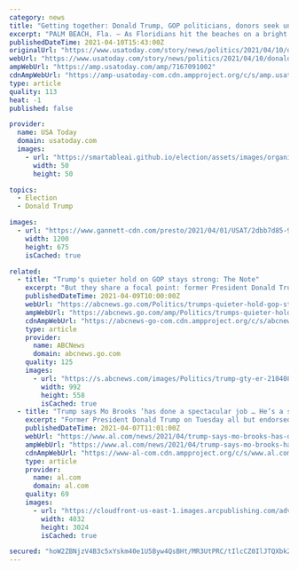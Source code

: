 ```yaml
---
category: news
title: "Getting together: Donald Trump, GOP politicians, donors seek unity at RNC retreat in Palm Beach"
excerpt: "PALM BEACH, Fla. – As Floridians hit the beaches on a bright and sunny day, Donald Trump and wealthy Republicans huddled behind closed doors Saturday to discuss GOP unity – a challenging topic in the wake of last year's presidential election."
publishedDateTime: 2021-04-10T15:43:00Z
originalUrl: "https://www.usatoday.com/story/news/politics/2021/04/10/donald-trump-republican-retreat-palm-beach/7167091002/"
webUrl: "https://www.usatoday.com/story/news/politics/2021/04/10/donald-trump-republican-retreat-palm-beach/7167091002/"
ampWebUrl: "https://amp.usatoday.com/amp/7167091002"
cdnAmpWebUrl: "https://amp-usatoday-com.cdn.ampproject.org/c/s/amp.usatoday.com/amp/7167091002"
type: article
quality: 113
heat: -1
published: false

provider:
  name: USA Today
  domain: usatoday.com
  images:
    - url: "https://smartableai.github.io/election/assets/images/organizations/usatoday.com-50x50.jpg"
      width: 50
      height: 50

topics:
  - Election
  - Donald Trump

images:
  - url: "https://www.gannett-cdn.com/presto/2021/04/01/USAT/2dbb7d85-9ece-4fbf-88c2-c7acdd6a1bd1-AP_Trump.jpg?auto=webp&crop=2702,1520,x0,y1460&format=pjpg&width=1200"
    width: 1200
    height: 675
    isCached: true

related:
  - title: "Trump's quieter hold on GOP stays strong: The Note"
    excerpt: "But they share a focal point: former President Donald Trump. The gatherings, organized by the Republican National Committee and two different Trump-friendly outside groups, will take place at and ..."
    publishedDateTime: 2021-04-09T10:00:00Z
    webUrl: "https://abcnews.go.com/Politics/trumps-quieter-hold-gop-stays-strong-note/story?id=76951919"
    ampWebUrl: "https://abcnews.go.com/amp/Politics/trumps-quieter-hold-gop-stays-strong-note/story?id=76951919"
    cdnAmpWebUrl: "https://abcnews-go-com.cdn.ampproject.org/c/s/abcnews.go.com/amp/Politics/trumps-quieter-hold-gop-stays-strong-note/story?id=76951919"
    type: article
    provider:
      name: ABCNews
      domain: abcnews.go.com
    quality: 125
    images:
      - url: "https://s.abcnews.com/images/Politics/trump-gty-er-210408_1617928535428_hpMain_16x9_992.jpg"
        width: 992
        height: 558
        isCached: true
  - title: "Trump says Mo Brooks ‘has done a spectacular job … He’s a strong guy, a tough guy’"
    excerpt: "Former President Donald Trump on Tuesday all but endorsed Alabama Congressman Mo Brooks in his bid to win a U.S. Senate seat next year. Appearing on the Newsmax program “American Agenda,” Trump heaped praise on Brooks when host Heather Childers brought ..."
    publishedDateTime: 2021-04-07T11:01:00Z
    webUrl: "https://www.al.com/news/2021/04/trump-says-mo-brooks-has-done-a-spectacular-job-hes-a-strong-guy-a-tough-guy.html"
    ampWebUrl: "https://www.al.com/news/2021/04/trump-says-mo-brooks-has-done-a-spectacular-job-hes-a-strong-guy-a-tough-guy.html?outputType=amp"
    cdnAmpWebUrl: "https://www-al-com.cdn.ampproject.org/c/s/www.al.com/news/2021/04/trump-says-mo-brooks-has-done-a-spectacular-job-hes-a-strong-guy-a-tough-guy.html?outputType=amp"
    type: article
    provider:
      name: al.com
      domain: al.com
    quality: 69
    images:
      - url: "https://cloudfront-us-east-1.images.arcpublishing.com/advancelocal/KBYBGAJFHRF7BMFXXOBPEV26OU.jpg"
        width: 4032
        height: 3024
        isCached: true

secured: "hoW2ZBNjzV4B3c5xYskm40e1U5Byw4QsBHt/MR3UtPRC/tIlcCZ0IlJTQXbk2jMenn6O50nNgGZFInKr0n0JESW2Cxy90FkY1DfFRttTHoTf+xGmFstiDsyagRauypKBItjhIWlMa9isB/9d55cYMJW8FhTlOpoSf4PsF084srgOTQov/T0S3UmAag9wsShJteKEhgiJ73WL2mWOCZUys0nKR4WOYMRwIZ3kemr1BqAOxy+qy791qWqaoOgkHSFXmu65kRxwz739oX0zQ3nWTpoxsbU830R24gQwo+F0C6kD3dnAvZmmLOw3bsYhjcswZ6hxVYTOxAKINP6GRQZ3P/3MX9juYnmAxHlbbUuKN74=;Pbz0rryByHMxblXde1nZYQ=="
---
```


